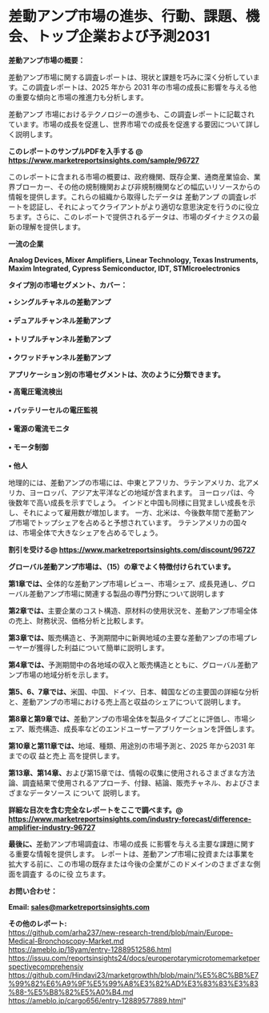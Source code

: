 # 差動アンプ市場の進歩、行動、課題、機会、トップ企業および予測2031

<strong><b>差動アンプ市場の概要：</b></strong>

差動アンプ市場に関する調査レポートは、現状と課題を巧みに深く分析しています。この調査レポートは、2025 年から 2031 年の市場の成長に影響を与える他の重要な傾向と市場の推進力も分析します。

差動アンプ 市場におけるテクノロジーの進歩も、この調査レポートに記載されています。市場の成長を促進し、世界市場での成長を促進する要因について詳しく説明します。

<strong>このレポートのサンプルPDFを入手する @ <a href=https://www.marketreportsinsights.com/sample/96727>https://www.marketreportsinsights.com/sample/96727</a></strong>

このレポートに含まれる市場の概要は、政府機関、既存企業、通商産業協会、業界ブローカー、その他の規制機関および非規制機関などの幅広いリソースからの情報を提供します。これらの組織から取得したデータは 差動アンプ の調査レポートを認証し、それによってクライアントがより適切な意思決定を行うのに役立ちます。さらに、このレポートで提供されるデータは、市場のダイナミクスの最新の理解を提供します。

<strong>一流の企業</strong>

<strong><b>Analog Devices, Mixer Amplifiers, Linear Technology, Texas Instruments, Maxim Integrated, Cypress Semiconductor, IDT, STMIcroelectronics</b></strong>

<strong><b>タイプ別の市場セグメント、カバー：</b></strong>

<strong>• シングルチャネルの差動アンプ<br><br>• デュアルチャンネル差動アンプ<br><br>• トリプルチャンネル差動アンプ<br><br>• クワッドチャンネル差動アンプ</strong>

<strong><b>アプリケーション別の市場セグメントは、次のように分類できます。</b></strong>

<strong>• 高電圧電流検出<br><br>• バッテリーセルの電圧監視<br><br>• 電源の電流モニタ<br><br>• モータ制御<br><br>• 他人</strong>

 地理的には、差動アンプの市場には、中東とアフリカ、ラテンアメリカ、北アメリカ、ヨーロッパ、アジア太平洋などの地域が含まれます。 ヨーロッパは、今後数年で高い成長を示すでしょう。 インドと中国も同様に目覚ましい成長を示し、それによって雇用数が増加します。 一方、北米は、今後数年間で差動アンプ市場でトップシェアを占めると予想されています。 ラテンアメリカの国々は、市場全体で大きなシェアを占めるでしょう。

<strong>割引を受ける@ <a href=https://www.marketreportsinsights.com/discount/96727>https://www.marketreportsinsights.com/discount/96727</a></strong>

<strong><b>グローバル差動アンプ市場は、（15）の章でよく特徴付けられています。</b></strong>

<strong><b>第</b></strong><strong><b>1章では、</b></strong>全体的な差動アンプ市場レビュー、市場シェア、成長見通し、グローバル差動アンプ市場に関連する製品の専門分野について説明します

<strong><b>第2章では、</b></strong>主要企業のコスト構造、原材料の使用状況を、差動アンプ市場全体の売上、財務状況、価格分析と比較します。

<strong><b>第3章では、</b></strong>販売構造と、予測期間中に新興地域の主要な差動アンプの市場プレーヤーが獲得した利益について簡単に説明します。

<strong><b>第4章では、</b></strong>予測期間中の各地域の収入と販売構造とともに、グローバル差動アンプ市場の地域分析を示します。

<strong><b>第5、6、7章では、</b></strong>米国、中国、ドイツ、日本、韓国などの主要国の詳細な分析と、差動アンプの市場における売上高と収益のシェアについて説明します。

<strong><b>第8章と第9章では、</b></strong>差動アンプの市場全体を製品タイプごとに評価し、市場シェア、販売構造、成長率などのエンドユーザーアプリケーションを評価します。

<strong><b>第10章と第11章では、</b></strong>地域、種類、用途別の市場予測と、2025 年から2031 年までの収 益と売上 高を提供します。

<strong><b>第13章、第14章、</b></strong>および第15章では、情報の収集に使用されるさまざまな方法論、調査結果で使用されるアプローチ、付録、結論、販売チャネル、およびさまざまなデータソース について 説明します。

<strong>詳細な目次を含む完全なレポートをここで調べます。@ <a href=https://www.marketreportsinsights.com/industry-forecast/difference-amplifier-industry-96727>https://www.marketreportsinsights.com/industry-forecast/difference-amplifier-industry-96727</a></strong>

<strong><b>最後に、</b></strong>差動アンプ市場調査は、市場の成長 に影響を</a>与える主要な課題に関する重要な情報を提供します。 レポートは、差動アンプ市場に投資または事業を拡大する前に、この市場の既存または今後の企業がこのドメインのさまざまな側面を調査す るのに役 立ちます。

<strong><b>お問い合わせ：</b></strong>

<strong>Email: </strong><a href=mailto:sales@marketreportsinsights.com><strong>sales@marketreportsinsights.com</strong></a>

<strong>その他のレポート:</strong>
<br>
<a href=https://github.com/arha237/new-research-trend/blob/main/Europe-Medical-Bronchoscopy-Market.md>https://github.com/arha237/new-research-trend/blob/main/Europe-Medical-Bronchoscopy-Market.md</a>
<br>
<a href=https://ameblo.jp/18yam/entry-12889512586.html>https://ameblo.jp/18yam/entry-12889512586.html</a>
<br>
<a href=https://issuu.com/reportsinsights24/docs/europerotarymicrotomemarketperspectivecomprehensiv>https://issuu.com/reportsinsights24/docs/europerotarymicrotomemarketperspectivecomprehensiv</a>
<br>
<a href=https://github.com/Hindavi23/marketgrowthh/blob/main/%E5%8C%BB%E7%99%82%E6%A9%9F%E5%99%A8%E3%82%AD%E3%83%83%E3%83%88-%E5%B8%82%E5%A0%B4.md>https://github.com/Hindavi23/marketgrowthh/blob/main/%E5%8C%BB%E7%99%82%E6%A9%9F%E5%99%A8%E3%82%AD%E3%83%83%E3%83%88-%E5%B8%82%E5%A0%B4.md</a>
<br>
<a href=https://ameblo.jp/cargo656/entry-12889577889.html>https://ameblo.jp/cargo656/entry-12889577889.html</a>"
